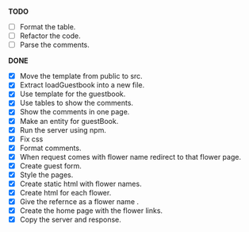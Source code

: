 **TODO**

- [ ] Format the table.
- [ ] Refactor the code.
- [ ] Parse the comments.

**DONE**

- [x] Move the template from public to src.
- [x] Extract loadGuestbook into a new file.
- [x] Use template for the guestbook.
- [x] Use tables to show the comments.
- [x] Show the comments in one page.
- [x] Make an entity for guestBook.
- [x] Run the server using npm.
- [x] Fix css
- [x] Format comments.
- [x] When request comes with flower name redirect to that flower page.
- [x] Create guest form.
- [x] Style the pages.
- [x] Create static html with flower names.
- [x] Create html for each flower.
- [x] Give the refernce as a flower name .
- [x] Create the home page with the flower links.
- [x] Copy the server and response.
